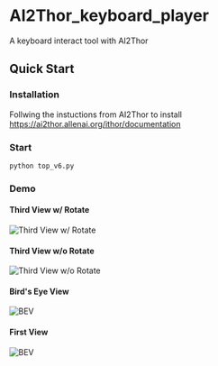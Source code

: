 # AI2Thor_keyboard_player
A keyboard interact tool with AI2Thor

## Quick Start

### Installation
Follwing the instuctions from AI2Thor to install
https://ai2thor.allenai.org/ithor/documentation

### Start
```
python top_v6.py
```

### Demo
#### Third View w/ Rotate
![Third View w/ Rotate](https://github.com/ByZ0e/AI2Thor_keyboard_player/blob/main/third_view.gif)

#### Third View w/o Rotate
![Third View w/o Rotate](https://github.com/ByZ0e/AI2Thor_keyboard_player/blob/main/top_view.gif)

#### Bird's Eye View
![BEV](https://github.com/ByZ0e/AI2Thor_keyboard_player/blob/main/map_view.gif)

#### First View
![BEV](https://github.com/ByZ0e/AI2Thor_keyboard_player/blob/main/first_view.gif)

